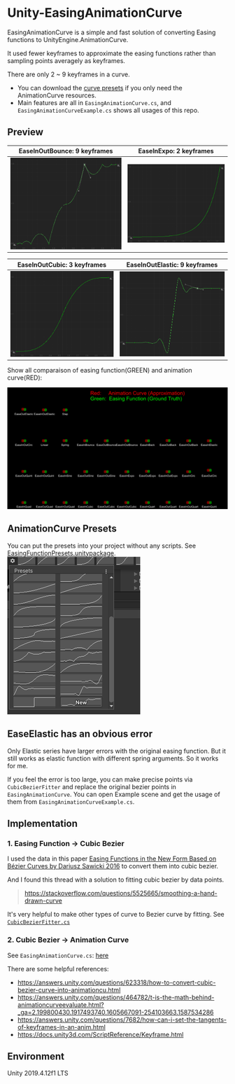 # Unity-EasingAnimationCurve
EasingAnimationCurve is a simple and fast solution of converting Easing functions to UnityEngine.AnimationCurve.

It used fewer keyframes to approximate the easing functions rather than sampling points averagely as keyframes. 

There are only 2 ~ 9 keyframes in a curve.

* You can download the [curve presets](##AnimationCurve-Presets) if you only need the AnimationCurve resources.
* Main features are all in `EasingAnimationCurve.cs`, and `EasingAnimationCurveExample.cs` shows all usages of this repo.

## Preview

| EaseInOutBounce: 9 keyframes  | EaseInExpo: 2 keyframes  |
|---|---|
|  ![](Images/EaseInOutBounce.png) | ![](Images/EaseInExpo.png)  |


| EaseInOutCubic: 3 keyframes  | EaseInOutElastic: 9 keyframes  |
|---|---|
|  ![](Images/EaseInOutCubic.png) | ![](Images/EaseInOutElastic.png)  |

Show all comparaison of easing function(GREEN) and animation curve(RED):

![](Images/EasingAnimationCurve_overview.gif)

## AnimationCurve Presets
You can put the presets into your project without any scripts. See [EasingFunctionPresets.unitypackage](https://github.com/qwe321qwe321qwe321/Unity-EasingAnimationCurve/releases/tag/1.0.0).
![](Images/Presets.png)

## EaseElastic has an obvious error
Only Elastic series have larger errors with the original easing function. But it still works as elastic function with different spring arguments. So it works for me.

If you feel the error is too large, you can make precise points via `CubicBezierFitter` and replace the original bezier points in `EasingAnimationCurve`. You can open Example scene and get the usage of them from `EasingAnimationCurveExample.cs`.

## Implementation

### 1. Easing Function -> Cubic Bezier
I used the data in this paper [Easing Functions in the New Form Based on Bézier Curves by Dariusz Sawicki 2016](https://www.researchgate.net/publication/308007569_Easing_Functions_in_the_New_Form_Based_on_Bezier_Curves) to convert them into cubic bezier.

And I found this thread with a solution to fitting cubic bezier by data points. 
> https://stackoverflow.com/questions/5525665/smoothing-a-hand-drawn-curve

It's very helpful to make other types of curve to Bezier curve by fitting.
See [`CubicBezierFitter.cs`](https://github.com/qwe321qwe321qwe321/Unity-EasingAnimationCurve/blob/main/Assets/Runtime/CubicBezierFitter.cs)

### 2. Cubic Bezier -> Animation Curve
See `EasingAnimationCurve.cs`: [here](https://github.com/qwe321qwe321qwe321/Unity-EasingAnimationCurve/blob/main/Assets/Runtime/EasingAnimationCurve.cs#L480)

There are some helpful references:
* https://answers.unity.com/questions/623318/how-to-convert-cubic-bezier-curve-into-animationcu.html
* https://answers.unity.com/questions/464782/t-is-the-math-behind-animationcurveevaluate.html?_ga=2.199800430.1917493740.1605667091-254103663.1587534286
* https://answers.unity.com/questions/7682/how-can-i-set-the-tangents-of-keyframes-in-an-anim.html
* https://docs.unity3d.com/ScriptReference/Keyframe.html

## Environment
Unity 2019.4.12f1 LTS
